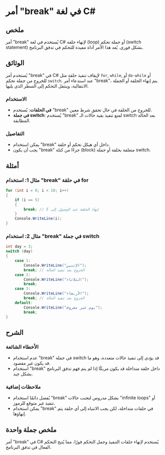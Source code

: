 <!--
Meta Description: # أمر "break" في لغة C# ## ملخص أمر "break" يُستخدم في لغة C# لإنهاء حلقة (loop) أو جملة تحكم (switch statement) بشكل فوري. يُعد هذا الأمر أداة مفيدة ...
Meta Keywords: break, switch, جملة, استخدام, حلقة
-->

# أمر "break" في لغة C#

## ملخص
أمر "break" يُستخدم في لغة C# لإنهاء حلقة (loop) أو جملة تحكم (switch statement) بشكل فوري. يُعد هذا الأمر أداة مفيدة للتحكم في تدفق البرنامج.

## الوثائق
يُستخدم أمر "break" في C# لإيقاف تنفيذ حلقة مثل `for`, `while`, أو `do-while` أو للخروج من جملة تحكم `switch`. عند استدعاء أمر "break"، يتم إنهاء الحلقة أو الجملة الانتقالية، وينتقل التحكم إلى السطر الذي يليها.

### الاستخدام
- **في الحلقات**: يُستخدم "break" للخروج من الحلقة في حال تحقق شرط معين.
- **في جملة switch**: يُستخدم "break" لمنع تنفيذ بقية حالات الـ switch بعد الحالة المطابقة.

### التفاصيل
- يمكن استخدام "break" داخل أي هيكل تحكم أو حلقة.
- يجب أن يكون "break" جزءًا من كتلة (block) متعلقة بحلقة أو جملة switch.

## أمثلة
### مثال 1: استخدام "break" في حلقة for

```csharp
for (int i = 0; i < 10; i++)
{
    if (i == 5)
    {
        break; // إنهاء الحلقة عند الوصول إلى 5
    }
    Console.WriteLine(i);
}
```

### مثال 2: استخدام "break" في جملة switch

```csharp
int day = 3;
switch (day)
{
    case 1:
        Console.WriteLine("الإثنين");
        break; // الخروج بعد تنفيذ الحالة
    case 2:
        Console.WriteLine("الثلاثاء");
        break;
    case 3:
        Console.WriteLine("الأربعاء");
        break; // الخروج بعد تنفيذ الحالة
    default:
        Console.WriteLine("يوم غير معروف");
        break;
}
```

## الشرح
### الأخطاء الشائعة
- عدم استخدام "break" في جملة switch قد يؤدي إلى تنفيذ حالات متعددة، وهو ما قد يكون غير مقصود.
- استخدام "break" داخل حلقة متداخلة قد يكون مربكًا إذا لم يتم فهم تدفق البرنامج بشكل جيد.

### ملاحظات إضافية
- يُفضل دائمًا استخدام "break" بشكل مدروس لتجنب حالات "infinite loops" أو تنفيذ غير متوقع للرموز.
- يمكن استخدام "break" في حلقات متداخلة، لكن يجب الانتباه إلى أي حلقة يتم إنهاؤها.

## ملخص جملة واحدة
أمر "break" في C# يُستخدم لإنهاء حلقات التنفيذ وجمل التحكم فورًا، مما يُتيح التحكم الفعال في تدفق البرنامج.